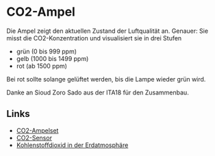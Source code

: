 # CO2-Ampel

Die Ampel zeigt den aktuellen Zustand der Luftqualität an. Genauer:
Sie misst die CO2-Konzentration und visualisiert sie in drei Stufen 

- grün (0 bis 999 ppm)
- gelb (1000 bis 1499 ppm)
- rot (ab 1500 ppm)

Bei rot sollte solange gelüftet werden, bis die Lampe wieder grün
wird.

Danke an Sioud Zoro Sado aus der ITA18 für den Zusammenbau.

## Links

- [CO2-Ampelset](https://docs.sensebox.de/hardware/sets-co2-ampel/)
- [CO2-Sensor](https://docs.sensebox.de/hardware/sensoren-co2/)
- [Kohlenstoffdioxid in der Erdatmosphäre](https://de.wikipedia.org/wiki/Kohlenstoffdioxid_in_der_Erdatmosph%C3%A4re)